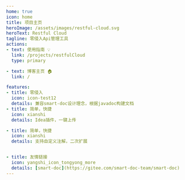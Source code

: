 ```yaml
---
home: true
icon: home
title: 项目主页
heroImage: /assets/images/restful-cloud.svg
heroText: Restful Cloud
tagline: 零侵入Api管理工具
actions:
- text: 使用指南 💡
  link: /projects/restfulCloud
  type: primary

- text: 博客主页 🏠
  link: /

features:
- title: 零侵入
  icon: icon-test12
  details: 兼容smart-doc设计理念，根据javadoc构建文档
- title: 简单，快捷
  icon: xianshi
  details: Idea插件，一键上传

- title: 简单，快捷
  icon: xianshi
  details: 支持自定义注解，二次扩展


- title: 友情链接
  icon: yangshi_icon_tongyong_more
  details: [smart-doc](https://gitee.com/smart-doc-team/smart-doc)
---
```


